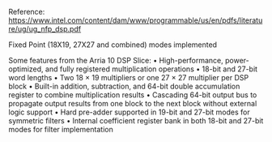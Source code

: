 Reference: https://www.intel.com/content/dam/www/programmable/us/en/pdfs/literature/ug/ug_nfp_dsp.pdf

Fixed Point (18X19, 27X27 and combined) modes implemented

Some features from the Arria 10 DSP Slice: 
• High-performance, power-optimized, and fully registered multiplication operations
• 18-bit and 27-bit word lengths
• Two 18 × 19 multipliers or one 27 × 27 multiplier per DSP block
• Built-in addition, subtraction, and 64-bit double accumulation register to combine
multiplication results
• Cascading 64-bit output bus to propagate output results from one block to the
next block without external logic support
• Hard pre-adder supported in 19-bit and 27-bit modes for symmetric filters
• Internal coefficient register bank in both 18-bit and 27-bit modes for filter
implementation
